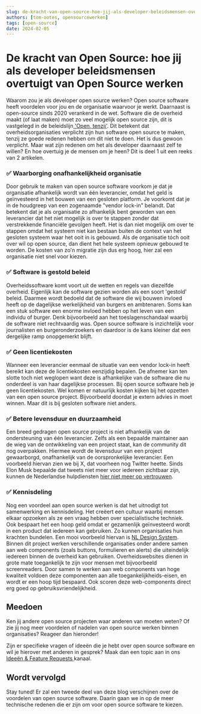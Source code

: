 ```yaml
---
slug: de-kracht-van-open-source-hoe-jij-als-developer-beleidsmensen-overtuigt-van-open-source-werken
authors: [tom-ootes, opensourcewerken]
tags: [open-source]
date: 2024-02-05
---
```

# De kracht van Open Source: hoe jij als developer beleidsmensen overtuigt van Open Source werken

Waarom zou je als developer open source werken? Open source software heeft voordelen voor jou en de organisatie waarvoor je werkt. Daarnaast is open-source sinds 2020 verankerd in de wet. Software die de overheid maakt (of laat maken) moet zo veel mogelijk open source zijn, dit is vastgelegd in de beleidslijn[ 'Open, tenzij'](https://www.digitaleoverheid.nl/document/kamerbrief-over-vrijgeven-broncode-overheidssoftware/). Dit betekent dat overheidsorganisaties verplicht zijn hun software open source te maken, tenzij ze goede redenen hebben om dit niet te doen. Het is dus gewoon verplicht. Maar wat zijn redenen om het als developer daarnaast zelf te willen? En hoe overtuig je de mensen om je heen? Dit is deel 1 uit een reeks van 2 artikelen.

<!-- truncate -->

### ✅ Waarborging onafhankelijkheid organisatie
Door gebruik te maken van open source software voorkom je dat je organisatie afhankelijk wordt van één leverancier, omdat het geld is geïnvesteerd in het bouwen van een gesloten platform. Je voorkomt dat je in de houdgreep van een zogenaamde "vendor lock-in" belandt. Dat betekent dat je als organisatie zo afhankelijk bent geworden van een leverancier dat het niet mogelijk is over te stappen zonder dat verstrekkende financiële gevolgen heeft. Het is dan niet mogelijk om over te stappen omdat het systeem niet kan bestaan buiten de context van het gesloten systeem waar het ooit in is gebouwd. Als de organisatie tóch ooit over wil op open source, dan dient het hele systeem opnieuw gebouwd te worden. De kosten van zo'n migratie zijn dus erg hoog, hier zal een organisatie niet snel voor kiezen.

### ✅ Software is gestold beleid
Overheidssoftware komt voort uit de wetten en regels van diezelfde overheid. Eigenlijk kan de software gezien worden als een soort 'gestold' beleid. Daarmee wordt bedoeld dat de software die wij bouwen invloed heeft op de dagelijkse werkelijkheid van burgers en ambtenaren. Soms kan een stuk software een enorme invloed hebben op het leven van een individu of burger. Denk bijvoorbeeld aan het toeslagenschandaal waarbij de software niet rechtvaardig was. Open source software is inzichtelijk voor journalisten en burgeronderzoekers en daardoor is de kans kleiner dat een dergelijke ramp onopgemerkt blijft. 

### ✅ Geen licentiekosten
Wanneer een leverancier eenmaal de situatie van een vendor lock-in heeft bereikt kan deze de licentiekosten eenzijdig bepalen. De afnemer kan ten slotte toch niet weglopen want deze is afhankelijke van de software die nu onderdeel is van haar dagelijkse processen. Bij open source software heb je geen licentiekosten. Wel komen er natuurlijk kosten kijken bij het opzetten van een open source project. Bijvoorbeeld doordat je extern advies in moet winnen. Maar dit is bij gesloten software niet anders.

### ✅ Betere levensduur en duurzaamheid
Een breed gedragen open source project is niet afhankelijk van de ondersteuning van één leverancier. Zelfs als een bepaalde maintainer aan de wieg van de ontwikkeling van een project staat, kan de community dit nog overpakken. Hiermee wordt de levensduur van een project gewaarborgd, onafhankelijk van de oorspronkelijke leverancier. Een voorbeeld hiervan zien we bij X, dat voorheen nog Twitter heette. Sinds Elon Musk bepaalde dat tweets niet meer voor iedereen zichtbaar zijn, kunnen de Nederlandse hulpdiensten [hier niet meer op vertrouwen](https://tweakers.net/nieuws/211770/meeste-veiligheidsregios-stoppen-met-verwijzingen-naar-twitter-in-nl-alerts.html).

### ✅ Kennisdeling
Nog een voordeel aan open source werken is dat het uitnodigt tot samenwerking en kennisdeling. Het creëert een cultuur waarbij mensen elkaar opzoeken als ze een vraag hebben over specialistische techniek. Ook bespaart het een hoop geld omdat er gezamenlijk geïnvesteerd wordt in een product dat iedereen kan gebruiken. Zo kunnen organisaties hun krachten bundelen. Een mooi voorbeeld hiervan is [NL Design System](https://nldesignsystem.nl/). Binnen dit project werken verschillende organisaties onder andere samen aan web components (zoals buttons, formulieren en alerts) die uiteindelijk iedereen binnen de overheid kan gebruiken. Overheidswebsites dienen in grote mate toegankelijk te zijn voor mensen met bijvoorbeeld screenreaders. Door samen te werken aan web components van hoge kwaliteit voldoen deze componenten aan alle toegankelijkheids-eisen, en wordt er een hoop tijd bespaard. Ook scoren deze web-components direct erg goed op gebruiksvriendelijkheid.

## Meedoen
Ken jij andere open source projecten waar anderen van moeten weten? Of zie jij nog meer voordelen of nadelen van open source werken binnen organisaties? Reageer dan hieronder!

Zijn er specifieke vragen of ideeën die je hebt over open source software en wil je hierover met anderen in gesprek? Maak dan een topic aan in ons [ Ideeën & Feature Requests ](https://community.developer.overheid.nl/c/ideeen-feature-requests/22)kanaal.

## Wordt vervolgd
Stay tuned! Er zal een tweede deel van deze blog verschijnen over de voordelen van open source software. Daarin gaan we in op de meer technische redenen die er zijn om voor open source software te kiezen.